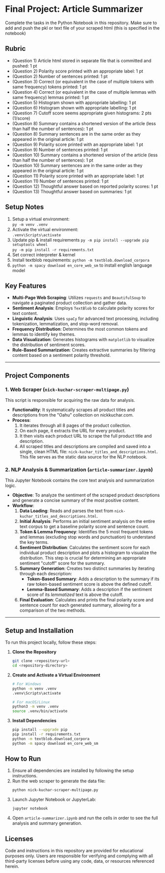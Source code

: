 # Final Project: Article Summarizer

Complete the tasks in the Python Notebook in this repository.
Make sure to add and push the pkl or text file of your scraped html (this is specified in the notebook)

## Rubric
* (Question 1) Article html stored in separate file that is committed and pushed: 1 pt
* (Question 2) Polarity score printed with an appropriate label: 1 pt
* (Question 2) Number of sentences printed: 1 pt
* (Question 3) Correct (or equivalent in the case of multiple tokens with same frequency) tokens printed: 1 pt
* (Question 4) Correct (or equivalent in the case of multiple lemmas with same frequency) lemmas printed: 1 pt
* (Question 5) Histogram shown with appropriate labelling: 1 pt
* (Question 6) Histogram shown with appropriate labelling: 1 pt
* (Question 7) Cutoff score seems appropriate given histograms: 2 pts (1/score)
* (Question 8) Summary contains a shortened version of the article (less than half the number of sentences): 1 pt
* (Question 8) Summary sentences are in the same order as they appeared in the original article: 1 pt
* (Question 9) Polarity score printed with an appropriate label: 1 pt
* (Question 9) Number of sentences printed: 1 pt
* (Question 10) Summary contains a shortened version of the article (less than half the number of sentences): 1 pt
* (Question 10) Summary sentences are in the same order as they appeared in the original article: 1 pt
* (Question 11) Polarity score printed with an appropriate label: 1 pt
* (Question 11) Number of sentences printed: 1 pt
* (Question 12) Thoughtful answer based on reported polarity scores: 1 pt
* (Question 13) Thoughtful answer based on summaries: 1 pt

## Setup Notes
1. Setup a virtual environment:  
`py -m venv .venv`  
2. Activate the virtual environment:  
`.venv\Scripts\activate`  
3. Update pip & install requirements
`py -m pip install --upgrade pip setuptools wheel`  
`py -m pip install -r requirements.txt`
4. Set correct interpreter & kernel
5. Install textblob requirements:  `python -m textblob.download_corpora`
6. `python -m spacy download en_core_web_sm` to install english language model

## Key Features

*   **Multi-Page Web Scraping**: Utilizes `requests` and `BeautifulSoup` to navigate a paginated product collection and gather data.
*   **Sentiment Analysis**: Employs `TextBlob` to calculate polarity scores for text content.
*   **Linguistic Analysis**: Uses `spaCy` for advanced text processing, including tokenization, lemmatization, and stop-word removal.
*   **Frequency Distribution**: Determines the most common tokens and lemmas to identify key themes.
*   **Data Visualization**: Generates histograms with `matplotlib` to visualize the distribution of sentiment scores.
*   **Rule-Based Summarization**: Creates extractive summaries by filtering content based on a sentiment polarity threshold.

---

## Project Components

### 1. Web Scraper (`nick-kuchar-scraper-multipage.py`)

This script is responsible for acquiring the raw data for analysis.

*   **Functionality**: It systematically scrapes all product titles and descriptions from the "Oahu" collection on nickkuchar.com.
*   **Process**:
    1.  It iterates through all 8 pages of the product collection.
    2.  On each page, it extracts the URL for every product.
    3.  It then visits each product URL to scrape the full product title and description.
    4.  All scraped titles and descriptions are compiled and saved into a single, clean HTML file: `nick-kuchar_titles_and_descriptions.html`. This file serves as the static data source for the NLP notebook.

### 2. NLP Analysis & Summarization (`article-summarizer.ipynb`)

This Jupyter Notebook contains the core text analysis and summarization logic.

*   **Objective**: To analyze the sentiment of the scraped product descriptions and generate a concise summary of the most positive content.
*   **Workflow**:
    1.  **Data Loading**: Reads and parses the text from `nick-kuchar_titles_and_descriptions.html`.
    2.  **Initial Analysis**: Performs an initial sentiment analysis on the entire text corpus to get a baseline polarity score and sentence count.
    3.  **Token & Lemma Frequency**: Identifies the 5 most frequent tokens and lemmas (excluding stop words and punctuation) to understand the key terms.
    4.  **Sentiment Distribution**: Calculates the sentiment score for each individual product description and plots a histogram to visualize the distribution. This step is crucial for determining an appropriate sentiment "cutoff" score for the summary.
    5.  **Summary Generation**: Creates two distinct summaries by iterating through each description:
        *   **Token-Based Summary**: Adds a description to the summary if its raw token-based sentiment score is above the defined cutoff.
        *   **Lemma-Based Summary**: Adds a description if the sentiment score of its *lemmatized* text is above the cutoff.
    6.  **Final Evaluation**: Calculates and prints the final polarity score and sentence count for each generated summary, allowing for a comparison of the two methods.

---

## Setup and Installation

To run this project locally, follow these steps:

1.  **Clone the Repository**
    ```bash
    git clone <repository-url>
    cd <repository-directory>
    ```

2.  **Create and Activate a Virtual Environment**
    ```bash
    # For Windows
    python -m venv .venv
    .venv\Scripts\activate

    # For macOS/Linux
    python3 -m venv .venv
    source .venv/bin/activate
    ```

3.  **Install Dependencies**
    ```bash
    pip install --upgrade pip
    pip install -r requirements.txt
    python -m textblob.download_corpora
    python -m spacy download en_core_web_sm
    ```

## How to Run

1.  Ensure all dependencies are installed by following the setup instructions.
2.  Run the web scraper to generate the data file:
    ```bash
    python nick-kuchar-scraper-multipage.py
    ```
3.  Launch Jupyter Notebook or JupyterLab:
    ```bash
    jupyter notebook
    ```
4.  Open `article-summarizer.ipynb` and run the cells in order to see the full analysis and summary generation.
   

## Licenses
Code and instructions in this repository are provided for educational purposes only. 
Users are responsible for verifying and complying with all third-party licenses before using any code, data, or resources referenced herein.